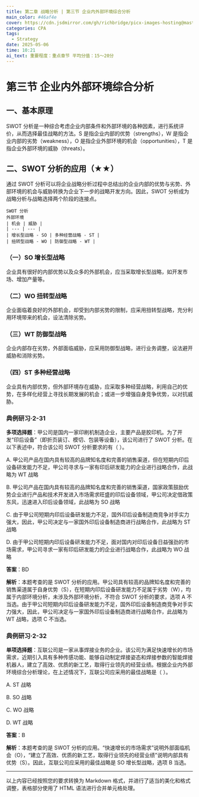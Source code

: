 ```yaml
---
title: 第二章 战略分析 | 第三节 企业内外部环境综合分析
main_color: #46af4e
cover: https://cdn.jsdmirror.com/gh/richbridge/picx-images-hosting@master/thumbnail/audit.png
categories: CPA
tags:
  - Strategy
date: 2025-05-06 
time: 10:21
ai_text: 重要程度：重点章节 平均分值：15～20分
---
```


# 第三节 企业内外部环境综合分析

## 一、基本原理
SWOT 分析是一种综合考虑企业内部条件和外部环境的各种因素，进行系统评价，从而选择最佳战略的方法。S 是指企业内部的优势（strengths），W 是指企业内部的劣势（weakness），O 是指企业外部环境的机会（opportunities），T 是指企业外部环境的威胁（threats）。

## 二、SWOT 分析的应用（★★）

通过 SWOT 分析可以将企业战略分析过程中总结出的企业内部的优势与劣势、外部环境的机会与威胁转换为企业下一步的战略开发方向。因此，SWOT 分析成为战略分析与战略选择两个阶段的连接点。

```
SWOT 分析
外部环境
| 机会 | 威胁 |
| --- | --- |
| 增长型战略 - SO | 多种经营战略 - ST |
| 扭转型战略 - WO | 防御型战略 - WT |
```

### （一）SO 增长型战略
企业具有很好的内部优势以及众多的外部机会，应当采取增长型战略，如开发市场、增加产量等。

### （二）WO 扭转型战略
企业面临着良好的外部机会，却受到内部劣势的限制，应采用扭转型战略，充分利用环境带来的机会，设法清除劣势。

### （三）WT 防御型战略
企业内部存在劣势，外部面临威胁，应采用防御型战略，进行业务调整，设法避开威胁和消除劣势。

### （四）ST 多种经营战略
企业具有内部优势，但外部环境存在威胁，应采取多种经营战略，利用自己的优势，在多样化经营上寻找长期发展的机会；或进一步增强自身竞争优势，以对抗威胁。

### 典例研习·2-31
**多项选择题**：甲公司是国内一家印刷机制造企业，主要产品是胶印机。为了开发“印后设备”（即折页装订、模切、包装等设备），该公司进行了 SWOT 分析。在以下表述中，符合该公司 SWOT 分析要求的有（ ）。

A. 甲公司产品在国内具有较高的品牌知名度和完善的销售渠道，但在短期内印后设备研发能力不足，甲公司寻求与一家有印后研发能力的企业进行战略合作，此战略为 WT 战略

B. 甲公司产品在国内具有较高的品牌知名度和完善的销售渠道，国家政策鼓励优势企业进行产品和技术开发进入市场需求旺盛的印后设备领域，甲公司决定借政策东风，迅速进入印后设备领域，此战略为 SO 战略

C. 由于甲公司短期内印后设备研发能力不足，国外印后设备制造商竞争对手实力强大，因此，甲公司决定与一家国外印后设备制造商进行战略合作，此战略为 ST 战略

D. 由于甲公司短期内印后设备研发能力不足，面对国内对印后设备日益强劲的市场需求，甲公司寻求一家有印后研发能力的企业进行战略合作，此战略为 WO 战略

**答案**：BD

**解析**：本题考查的是 SWOT 分析的应用。甲公司具有较高的品牌知名度和完善的销售渠道属于自身优势（S），在短期内印后设备研发能力不足属于劣势（W），均属于内部环境分析，未涉及外部环境分析，不符合 SWOT 分析的要求，选项 A 不当选。由于甲公司短期内印后设备研发能力不足，国外印后设备制造商竞争对手实力强大，因此，甲公司决定与一家国外印后设备制造商进行战略合作，此战略为 WT 战略，选项 C 不当选。

### 典例研习·2-32
**单项选择题**：互联公司是一家从事焊接业务的企业。该公司为满足快速增长的市场需求，近期引入具有多种传感功能、能够自动制定焊接姿态和焊接参数的智能焊接机器人，建立了高效、优质的新工艺，取得行业领先的经营业绩。根据企业内外部环境综合分析理论，在上述情况下，互联公司应采用的最佳战略是（ ）。

A. ST 战略

B. SO 战略

C. WO 战略

D. WT 战略

**答案**：B

**解析**：本题考查的是 SWOT 分析的应用。“快速增长的市场需求”说明外部面临机会（O），“建立了高效、优质的新工艺，取得行业领先的经营业绩”说明内部具有优势（S）。因此，互联公司应采用的最佳战略是 SO 增长型战略，选项 B 当选。

---


以上内容已经按照您的要求转换为 Markdown 格式，并进行了适当的美化和格式调整，表格部分使用了 HTML 语法进行合并单元格处理。
